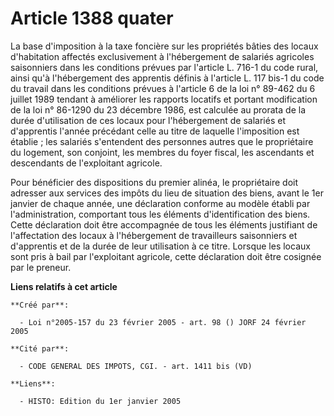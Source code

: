 # Article 1388 quater

La base d'imposition à la taxe foncière sur les propriétés bâties des locaux d'habitation affectés exclusivement à
l'hébergement de salariés agricoles saisonniers dans les conditions prévues par l'article L. 716-1 du code rural, ainsi qu'à
l'hébergement des apprentis définis à l'article L. 117 bis-1 du code du travail dans les conditions prévues à l'article 6 de
la loi n° 89-462 du 6 juillet 1989 tendant à améliorer les rapports locatifs et portant modification de la loi n° 86-1290 du
23 décembre 1986, est calculée au prorata de la durée d'utilisation de ces locaux pour l'hébergement de salariés et
d'apprentis l'année précédant celle au titre de laquelle l'imposition est établie ; les salariés s'entendent des personnes
autres que le propriétaire du logement, son conjoint, les membres du foyer fiscal, les ascendants et descendants de
l'exploitant agricole.

Pour bénéficier des dispositions du premier alinéa, le propriétaire doit adresser aux services des impôts du lieu de
situation des biens, avant le 1er janvier de chaque année, une déclaration conforme au modèle établi par l'administration,
comportant tous les éléments d'identification des biens. Cette déclaration doit être accompagnée de tous les éléments
justifiant de l'affectation des locaux à l'hébergement de travailleurs saisonniers et d'apprentis et de la durée de leur
utilisation à ce titre. Lorsque les locaux sont pris à bail par l'exploitant agricole, cette déclaration doit être cosignée
par le preneur.

**Liens relatifs à cet article**

	**Créé par**:

	  - Loi n°2005-157 du 23 février 2005 - art. 98 () JORF 24 février 2005

	**Cité par**:

	  - CODE GENERAL DES IMPOTS, CGI. - art. 1411 bis (VD)

	**Liens**:

	  - HISTO: Edition du 1er janvier 2005
